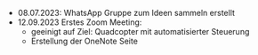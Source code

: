 - 08.07.2023: WhatsApp Gruppe zum Ideen sammeln erstellt
- 12.09.2023 Erstes Zoom Meeting:
	- geeinigt auf Ziel: Quadcopter mit automatisierter Steuerung
	- Erstellung der OneNote Seite